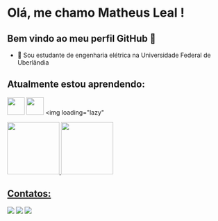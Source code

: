 # Olá, me chamo Matheus Leal ! 
## Bem vindo ao meu perfil GitHub 👋

- 🔭 Sou estudante de engenharia elétrica na Universidade Federal de Uberlândia

## Atualmente estou aprendendo:

<img loading="lazy" src= "https://cdn.jsdelivr.net/gh/devicons/devicon@latest/icons/python/python-original.svg" width="40" height="40"/> <img loading="lazy" src="https://cdn.jsdelivr.net/gh/devicons/devicon@latest/icons/postgresql/postgresql-original.svg" width="40" height="40"/> <img loading="lazy" 

<div>
<a href="https://github.com/mthsleal13">
<img loading="lazy" height="120em" src="https://github-readme-stats.vercel.app/api/top-langs/?username=mthsleal13&layout=compact&langs_count=7&theme=tokyonight"/>
<img loading="lazy" height="120em" src="https://github-readme-stats.vercel.app/api?username=mthsleal13&show_icons=true&theme=dracula&include_all_commits=true&count_private=true"/>
</div>  

## Contatos:

<div>
<a href="https://www.instagram.com/leal.mths/" target="_blank"><img loading="lazy" src="https://img.shields.io/badge/-Instagram-%23E4405F?style=for-the-badge&logo=instagram&logoColor=white" target="_blank"></a>
<a href = "mailto:mleal1311@gmail.com"><img loading="lazy" src="https://img.shields.io/badge/Gmail-D14836?style=for-the-badge&logo=gmail&logoColor=white" target="_blank"></a>
<a href="https://www.linkedin.com/in/mthsleal13" target="_blank"><img loading="lazy" src="https://img.shields.io/badge/-LinkedIn-%230077B5?style=for-the-badge&logo=linkedin&logoColor=white" target="_blank"></a>   
</div>

